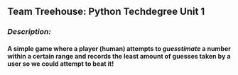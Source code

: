 ## Team Treehouse: Python Techdegree Unit 1
### _Description:_
#### A simple game where a player (human) attempts to *guesstimate* a number within a certain range and records the least amount of guesses taken by a user so we could attempt to beat it!
